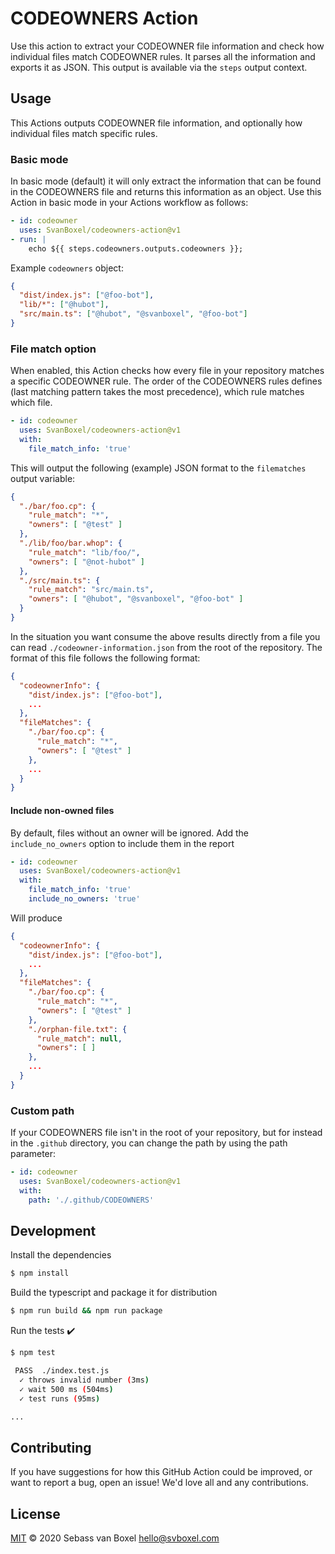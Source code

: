 # CODEOWNERS Action
Use this action to extract your CODEOWNER file information and check how individual files match CODEOWNER rules. It parses all the information and exports it as JSON. This output is available via the `steps` output context. 

## Usage
This Actions outputs CODEOWNER file information, and optionally how individual files match specific rules.

### Basic mode 
In basic mode (default) it will only extract the information that can be found in the CODEOWNERS file and returns this information as an object. Use this Action in basic mode in your Actions workflow as follows:

```yml
- id: codeowner
  uses: SvanBoxel/codeowners-action@v1
- run: |
    echo ${{ steps.codeowners.outputs.codeowners }};
```

Example `codeowners` object:
```json
{
  "dist/index.js": ["@foo-bot"],
  "lib/*": ["@hubot"],
  "src/main.ts": ["@hubot", "@svanboxel", "@foo-bot"]
}
```

### File match option
When enabled, this Action checks how every file in your repository matches a specific CODEOWNER rule. The order of the CODEOWNERS rules defines (last matching pattern takes the most precedence), which rule matches which file.

```yml
- id: codeowner
  uses: SvanBoxel/codeowners-action@v1
  with: 
    file_match_info: 'true'
```

This will output the following (example) JSON format to the `filematches` output variable:

```json
{
  "./bar/foo.cp": { 
    "rule_match": "*", 
    "owners": [ "@test" ] 
  },
  "./lib/foo/bar.whop": { 
    "rule_match": "lib/foo/", 
    "owners": [ "@not-hubot" ] 
  },
  "./src/main.ts": { 
    "rule_match": "src/main.ts",
    "owners": [ "@hubot", "@svanboxel", "@foo-bot" ] 
  } 
}
```

In the situation you want consume the above results directly from a file you can read `./codeowner-information.json` from the root of the repository. The format of this file follows the following format:

```json
{
  "codeownerInfo": {
    "dist/index.js": ["@foo-bot"],
    ...
  },
  "fileMatches": {
    "./bar/foo.cp": { 
      "rule_match": "*", 
      "owners": [ "@test" ] 
    },
    ...
  }
}
```

#### Include non-owned files
By default, files without an owner will be ignored. Add the `include_no_owners` option to include them in the report

```yml
- id: codeowner
  uses: SvanBoxel/codeowners-action@v1
  with: 
    file_match_info: 'true'
    include_no_owners: 'true'
```

Will produce
```json
{
  "codeownerInfo": {
    "dist/index.js": ["@foo-bot"],
    ...
  },
  "fileMatches": {
    "./bar/foo.cp": { 
      "rule_match": "*", 
      "owners": [ "@test" ] 
    },
    "./orphan-file.txt": {
      "rule_match": null,
      "owners": [ ]
    },
    ...
  }
}
```

### Custom path
If your CODEOWNERS file isn't in the root of your repository, but for instead in the `.github` directory, you can change the path by using the path parameter:

```yml
- id: codeowner
  uses: SvanBoxel/codeowners-action@v1
  with: 
    path: './.github/CODEOWNERS'
```


## Development

Install the dependencies  
```bash
$ npm install
```

Build the typescript and package it for distribution
```bash
$ npm run build && npm run package
```

Run the tests :heavy_check_mark:  
```bash
$ npm test

 PASS  ./index.test.js
  ✓ throws invalid number (3ms)
  ✓ wait 500 ms (504ms)
  ✓ test runs (95ms)

...
```

## Contributing

If you have suggestions for how this GitHub Action could be improved, or want to report a bug, open an issue! We'd love all and any contributions.

## License

[MIT](LICENSE) © 2020 Sebass van Boxel <hello@svboxel.com>
